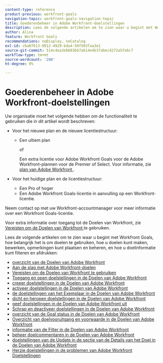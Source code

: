 ```yaml
---
content-type: reference
product-previous: workfront-goals
navigation-topic: workfront-goals-navigation-topic
title: Goederenbeheer in Adobe Workfront-doelstellingen
description: Lees de volgende artikelen om te zien waar u begint met Workfront Goals, hoe belangrijk het is om doelen te gebruiken, hoe u doelen kunt maken, bewerken, opmerkingen kunt plaatsen en beheren, en hoe u doelinformatie kunt filteren en afdrukken
author: Alina
feature: Workfront Goals
recommendations: noDisplay, noCatalog
exl-id: cba07613-9912-4929-bda4-50f503faa3e1
source-git-commit: 514c4ea3eb603bb7a614e4b37abec4272a5febc7
workflow-type: tm+mt
source-wordcount: '288'
ht-degree: 0%

---
```


# Goederenbeheer in Adobe Workfront-doelstellingen

Uw organisatie moet het volgende hebben om de functionaliteit te gebruiken die in dit artikel wordt beschreven:

* Voor het nieuwe plan en de nieuwe licentiestructuur:

   * Een ultiem plan

     of

     Een extra licentie voor Adobe Workfront Goals voor de Adobe Workfront-plannen voor de Premier of Select. Voor informatie, zie [ plan van Adobe Workfront ](https://www.workfront.com/plans).

* Voor het huidige plan en de licentiestructuur:

   * Een Pro of hoger
   * Een Adobe Workfront Goals-licentie in aanvulling op een Workfront-licentie.

Neem contact op met uw Workfront-accountmanager voor meer informatie over een Workfront Goals-licentie.

Voor extra informatie over toegang tot de Doelen van Workfront, zie [ Vereisten om de Doelen van Workfront ](/help/quicksilver/workfront-goals/goal-management/access-needed-for-wf-goals.md) te gebruiken.

Lees de volgende artikelen om te zien waar u begint met Workfront Goals, hoe belangrijk het is om doelen te gebruiken, hoe u doelen kunt maken, bewerken, opmerkingen kunt plaatsen en beheren, en hoe u doelinformatie kunt filteren en afdrukken:

* [ overzicht van de Doelen van Adobe Workfront ](../../workfront-goals/goal-management/wf-goals-overview.md)
* [Aan de slag met Adobe Workfront-doelen](../../workfront-goals/goal-management/getting-started-with-wf-goals.md)
* [ Vereisten om de Doelen van Workfront te gebruiken ](../../workfront-goals/goal-management/access-needed-for-wf-goals.md)
* [ Toegang en open doelstellingen in de Doelen van Adobe Workfront ](../../workfront-goals/goal-management/access-goals-in-wf-goals.md)
* [ creeer doelstellingen in de Doelen van Adobe Workfront ](../../workfront-goals/goal-management/create-goals.md)
* [ activeer doelstellingen in de Doelen van Adobe Workfront ](../../workfront-goals/goal-management/activate-goals.md)
* [ de doelstellingen van het Exemplaar in de Doelen van Adobe Workfront ](../../workfront-goals/goal-management/copy-goals.md)
* [ dicht en heropen doelstellingen in de Doelen van Adobe Workfront ](../../workfront-goals/goal-management/close-and-reopen-goals.md)
* [ geef doelstellingen in de Doelen van Adobe Workfront uit ](../../workfront-goals/goal-management/edit-goals.md)
* [ Schrap en deactiveer doelstellingen in de Doelen van Adobe Workfront ](../../workfront-goals/goal-management/delete-and-deactivate-goals.md)
* [ overzicht van de Goal status in de Doelen van Adobe Workfront ](../../workfront-goals/goal-management/goal-status-overview.md)
* [ Overzicht van doelvooruitgang en voorwaarde in de Doelen van Adobe Workfront ](../../workfront-goals/goal-management/calculate-goal-progress.md)
* [ informatie van de Filter in de Doelen van Adobe Workfront ](../../workfront-goals/goal-management/filter-information-wf-goals.md)
* [ beheer doelcommentaren in de Doelen van Adobe Workfront ](../../workfront-goals/goal-management/manage-goal-comments.md)
* [ doelstellingen van de Update in de sectie van de Details van het Doel in de Doelen van Adobe Workfront ](../../workfront-goals/goal-management/update-goals-in-goal-details-panel.md)
* [Herzie doelstellingen in de problemen van Adobe Workfront Doelstellingen](../../workfront-goals/goal-management/view-in-trouble-goals.md)
